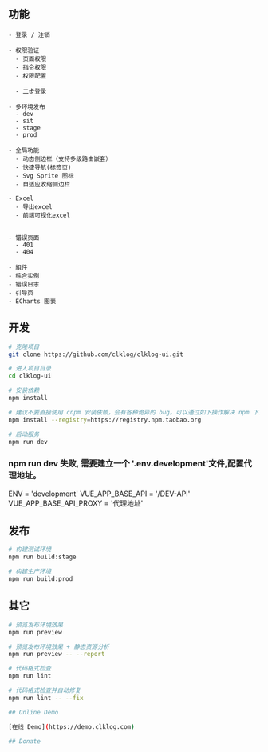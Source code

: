 ## 功能

```
- 登录 / 注销

- 权限验证
  - 页面权限
  - 指令权限
  - 权限配置

  - 二步登录

- 多环境发布
  - dev
  - sit
  - stage
  - prod

- 全局功能
  - 动态侧边栏（支持多级路由嵌套）
  - 快捷导航(标签页)
  - Svg Sprite 图标
  - 自适应收缩侧边栏

- Excel
  - 导出excel
  - 前端可视化excel


- 错误页面
  - 401
  - 404

- 組件
- 综合实例
- 错误日志
- 引导页
- ECharts 图表
```

## 开发

```bash
# 克隆项目
git clone https://github.com/clklog/clklog-ui.git

# 进入项目目录
cd clklog-ui

# 安装依赖
npm install

# 建议不要直接使用 cnpm 安装依赖，会有各种诡异的 bug。可以通过如下操作解决 npm 下载速度慢的问题
npm install --registry=https://registry.npm.taobao.org

# 启动服务
npm run dev
```

### npm run dev 失败, 需要建立一个 '.env.development'文件,配置代理地址。

ENV = 'development'
VUE_APP_BASE_API = '/DEV-API'
VUE_APP_BASE_API_PROXY = '代理地址'

## 发布

```bash
# 构建测试环境
npm run build:stage

# 构建生产环境
npm run build:prod
```

## 其它

```bash
# 预览发布环境效果
npm run preview

# 预览发布环境效果 + 静态资源分析
npm run preview -- --report

# 代码格式检查
npm run lint

# 代码格式检查并自动修复
npm run lint -- --fix

## Online Demo

[在线 Demo](https://demo.clklog.com)

## Donate
```
